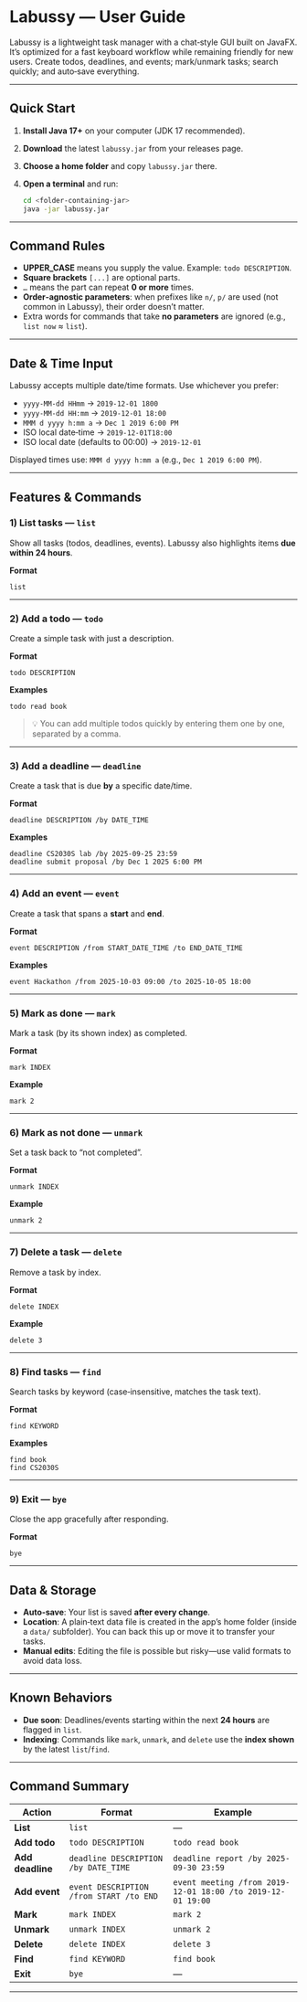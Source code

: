# Labussy — User Guide

Labussy is a lightweight task manager with a chat‑style GUI built on JavaFX. It’s optimized for a fast keyboard workflow while remaining friendly for new users. Create todos, deadlines, and events; mark/unmark tasks; search quickly; and auto‑save everything.

---

## Quick Start

1. **Install Java 17+** on your computer (JDK 17 recommended).
2. **Download** the latest `labussy.jar` from your releases page.
3. **Choose a home folder** and copy `labussy.jar` there.
4. **Open a terminal** and run:

   ```bash
   cd <folder-containing-jar>
   java -jar labussy.jar
   ```


---

## Command Rules

* **UPPER\_CASE** means you supply the value. Example: `todo DESCRIPTION`.
* **Square brackets** `[...]` are optional parts.
* `…` means the part can repeat **0 or more** times.
* **Order‑agnostic parameters**: when prefixes like `n/`, `p/` are used (not common in Labussy), their order doesn’t matter.
* Extra words for commands that take **no parameters** are ignored (e.g., `list now` ≈ `list`).

---

## Date & Time Input

Labussy accepts multiple date/time formats. Use whichever you prefer:

* `yyyy-MM-dd HHmm` → `2019-12-01 1800`
* `yyyy-MM-dd HH:mm` → `2019-12-01 18:00`
* `MMM d yyyy h:mm a` → `Dec 1 2019 6:00 PM`
* ISO local date‑time → `2019-12-01T18:00`
* ISO local date (defaults to 00:00) → `2019-12-01`

Displayed times use: `MMM d yyyy h:mm a` (e.g., `Dec 1 2019 6:00 PM`).

---

## Features & Commands

### 1) List tasks — `list`

Show all tasks (todos, deadlines, events). Labussy also highlights items **due within 24 hours**.

**Format**

```
list
```

---

### 2) Add a todo — `todo`

Create a simple task with just a description.

**Format**

```
todo DESCRIPTION
```

**Examples**

```
todo read book
```

> 💡 You can add multiple todos quickly by entering them one by one, separated by a comma.

---

### 3) Add a deadline — `deadline`

Create a task that is due **by** a specific date/time.

**Format**

```
deadline DESCRIPTION /by DATE_TIME
```

**Examples**

```
deadline CS2030S lab /by 2025-09-25 23:59
deadline submit proposal /by Dec 1 2025 6:00 PM
```

---

### 4) Add an event — `event`

Create a task that spans a **start** and **end**.

**Format**

```
event DESCRIPTION /from START_DATE_TIME /to END_DATE_TIME
```

**Examples**

```
event Hackathon /from 2025-10-03 09:00 /to 2025-10-05 18:00
```

---

### 5) Mark as done — `mark`

Mark a task (by its shown index) as completed.

**Format**

```
mark INDEX
```

**Example**

```
mark 2
```

---

### 6) Mark as not done — `unmark`

Set a task back to “not completed”.

**Format**

```
unmark INDEX
```

**Example**

```
unmark 2
```

---

### 7) Delete a task — `delete`

Remove a task by index.

**Format**

```
delete INDEX
```

**Example**

```
delete 3
```

---

### 8) Find tasks — `find`

Search tasks by keyword (case‑insensitive, matches the task text).

**Format**

```
find KEYWORD
```

**Examples**

```
find book
find CS2030S
```

---

### 9) Exit — `bye`

Close the app gracefully after responding.

**Format**

```
bye
```

---

## Data & Storage

* **Auto‑save**: Your list is saved **after every change**.
* **Location**: A plain‑text data file is created in the app’s home folder (inside a `data/` subfolder). You can back this up or move it to transfer your tasks.
* **Manual edits**: Editing the file is possible but risky—use valid formats to avoid data loss.

---

## Known Behaviors

* **Due soon**: Deadlines/events starting within the next **24 hours** are flagged in `list`.
* **Indexing**: Commands like `mark`, `unmark`, and `delete` use the **index shown** by the latest `list`/`find`.

---

## Command Summary

| Action           | Format                                  | Example                                                     |
| ---------------- | --------------------------------------- | ----------------------------------------------------------- |
| **List**         | `list`                                  | —                                                           |
| **Add todo**     | `todo DESCRIPTION`                      | `todo read book`                                            |
| **Add deadline** | `deadline DESCRIPTION /by DATE_TIME`    | `deadline report /by 2025-09-30 23:59`                      |
| **Add event**    | `event DESCRIPTION /from START /to END` | `event meeting /from 2019-12-01 18:00 /to 2019-12-01 19:00` |
| **Mark**         | `mark INDEX`                            | `mark 2`                                                    |
| **Unmark**       | `unmark INDEX`                          | `unmark 2`                                                  |
| **Delete**       | `delete INDEX`                          | `delete 3`                                                  |
| **Find**         | `find KEYWORD`                          | `find book`                                                 |
| **Exit**         | `bye`                                   | —                                                           |

---


